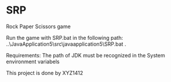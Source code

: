 # SRP

Rock Paper Scissors game 


Run the game with SRP.bat in the following path:
..\JavaApplication5\src\javaapplication5\SRP.bat .

Requirements:
The path of JDK must be recognized  in the System environment  variabels 


This project is done by XYZ1412
